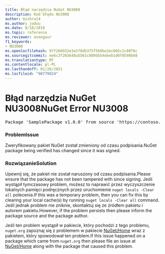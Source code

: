 ```yaml
---
title: Błąd narzędzia NuGet NU3008
description: Kod błędu NU3008
author: mishra14
ms.author: jodou
ms.date: 8/16/2018
ms.topic: reference
ms.reviewer: anangaur
f1_keywords:
- NU3008
ms.openlocfilehash: 97f266932e3e2f8db375f5b9be3ec802c2c80f8c
ms.sourcegitcommit: ee6c3f203648a5561c809db54ebeb1d0f0598b68
ms.translationtype: MT
ms.contentlocale: pl-PL
ms.lasthandoff: 01/26/2021
ms.locfileid: "98779924"
---
```

# <a name="nuget-error-nu3008"></a><span data-ttu-id="5171d-103">Błąd narzędzia NuGet NU3008</span><span class="sxs-lookup"><span data-stu-id="5171d-103">NuGet Error NU3008</span></span>

<pre>Package 'SamplePackage v1.0.0' from source 'https://contoso.com/index.json': The package integrity check failed.</pre>

### <a name="issue"></a><span data-ttu-id="5171d-104">Problem</span><span class="sxs-lookup"><span data-stu-id="5171d-104">Issue</span></span>

<span data-ttu-id="5171d-105">Zweryfikowany pakiet NuGet został zmieniony od czasu podpisania.</span><span class="sxs-lookup"><span data-stu-id="5171d-105">NuGet package being verified has changed since it was signed.</span></span>


### <a name="solution"></a><span data-ttu-id="5171d-106">Rozwiązanie</span><span class="sxs-lookup"><span data-stu-id="5171d-106">Solution</span></span>

<span data-ttu-id="5171d-107">Upewnij się, że pakiet nie został naruszony od czasu podpisania.</span><span class="sxs-lookup"><span data-stu-id="5171d-107">Please ensure that the package has not been tampered with since signing.</span></span> <span data-ttu-id="5171d-108">Jeśli wystąpił tymczasowy problem, możesz to naprawić przez wyczyszczenie lokalnych pamięci podręcznych przez uruchomienie `nuget locals -Clear all` polecenia.</span><span class="sxs-lookup"><span data-stu-id="5171d-108">If this was a temporary problem, then you can fix this by clearing your local cache(s) by running `nuget locals -Clear all` command.</span></span> <span data-ttu-id="5171d-109">Jeśli jednak problem nie zniknie, skontaktuj się ze źródłem pakietu i autorem pakietu.</span><span class="sxs-lookup"><span data-stu-id="5171d-109">However, if the problem persists then please inform the package source and the package author.</span></span>

<span data-ttu-id="5171d-110">Jeśli ten problem wystąpił w pakiecie, który pochodzi z tego problemu, `nuget.org` zapoznaj się z problemem w pakiecie [NuGet/Home](https://github.com/NuGet/Home/issues) wraz z pakietem, który spowodował ten problem.</span><span class="sxs-lookup"><span data-stu-id="5171d-110">If this issue happened on a package which came from `nuget.org` then please file an issue at [NuGet/Home](https://github.com/NuGet/Home/issues) along with the package that caused this problem.</span></span>


